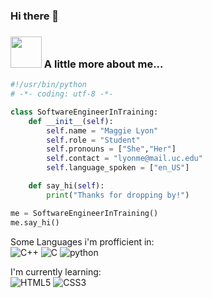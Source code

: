 ### Hi there 👋

 ### <img src="https://media.giphy.com/media/VgCDAzcKvsR6OM0uWg/giphy.gif" width="50"> A little more about me...  
```python
#!/usr/bin/python
# -*- coding: utf-8 -*-

class SoftwareEngineerInTraining:
    def __init__(self):
        self.name = "Maggie Lyon"
        self.role = "Student"
        self.pronouns = ["She","Her"]
        self.contact = "lyonme@mail.uc.edu"
        self.language_spoken = ["en_US"]

    def say_hi(self):
        print("Thanks for dropping by!")

me = SoftwareEngineerInTraining()
me.say_hi()
```
  
Some Languages i'm profficient in:<br>
![C++](https://img.shields.io/badge/C++-00599C.svg?style=for-the-badge&logo=C++&logoColor=red)
![C](https://img.shields.io/badge/C-A8B9CC.svg?style=for-the-badge&logo=C&logoColor=blue)
![python](https://img.shields.io/badge/Python-3776AB.svg?style=for-the-badge&logo=Python&logoColor=purple)

I'm currently learning:<br>
![HTML5](https://img.shields.io/badge/HTML5-E34F26.svg?style=for-the-badge&logo=HTML5&logoColor=white)
![CSS3](https://img.shields.io/badge/CSS3-1572B6.svg?style=for-the-badge&logo=CSS3&logoColor=white)



